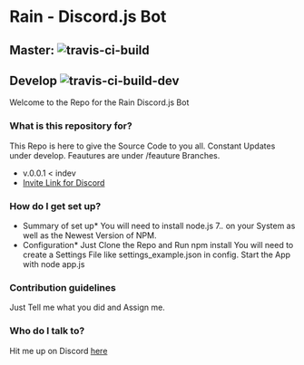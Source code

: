 # Rain - Discord.js Bot #

## Master: ![travis-ci-build](https://travis-ci.org/RobStyling/rain.svg?branch=master "Travis CI") ##
## Develop ![travis-ci-build-dev](https://travis-ci.org/RobStyling/rain.svg?branch=develop "Travis CI") ##

Welcome to the Repo for the Rain Discord.js Bot

### What is this repository for? ###

This Repo is here to give the Source Code to you all. Constant Updates under develop. Feautures are under /feauture Branches.
* v.0.0.1 < indev
* [Invite Link for Discord](https://discordapp.com/oauth2/authorize?client_id=297795379557040128&scope=bot&permissions=8)

### How do I get set up? ###

* Summary of set up*
You will need to install node.js 7.*.* on your System as well as the Newest Version of NPM.
* Configuration*
Just Clone the Repo and Run npm install
You will need to create a Settings File like settings_example.json in config.
Start the App with node app.js

### Contribution guidelines ###

Just Tell me what you did and Assign me.

### Who do I talk to? ###

Hit me up on Discord [here](https://discord.gg/xYjbUhE)
